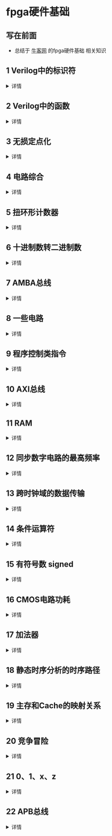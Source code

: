# fpga硬件基础

## 写在前面
- 总结于 [牛客网](https://www.nowcoder.com/exam/intelligent) 的fpga硬件基础 相关知识

## 1 Verilog中的标识符
<details>
<summary>详情</summary>

Verilog HDL中的标识符可以是任意一组字母、数字、$符号和_(下划线)的组合，但标识符的第一个字符必须是字母或者下划线，标识符是区分大小写的。

</details>

## 2 Verilog中的函数
<details>
<summary>详情</summary>

在Verilog语言中，函数只能`在模块中定义`，位置任意，并在模块的任何地方引用，作用范围也`局限于此模块`。函数主要有以下几个特点：  
- 不含有任何`延迟、时序或时序控制逻辑`；
- 至少有一个输入变量；
- 只有`一个返回值`，且没有输出；
- 不含有非阻塞赋值语句；
- 函数可以`调用其他函数`，但是不能调用任务；任务可以调用函数。

</details>

## 3 无损定点化
<details>
<summary>详情</summary>

**对11.916做无损定点化，最小位宽是多少位？选择最小位宽时量化误差是多少**  

11.916，定点量化时对`整数部分和小数部分`分别量化。  
- 整数部分11，最少使用4位量化，4-bit表示范围0~15；
- 小数部分0.916，假设11.916`整体`使用11位量化，整数已使用4-bit，则小数部分还能使用7-bit量化，能够表示2的7次方共计128个刻度，每个刻度的间隔是1/128 = 0.0078125，这个值也就是`量化精度`。

小数0.916需要多少个刻度来表示呢？ 0.916/(1/128) = 0.916*256 = 117.248，四舍五入取整，
则使用`117`个刻度来表示，`误差`是0.248个刻度，`量化误差`大小是0.248*(1/128) = 0.0019375。  
`量化误差小于量化精度的一半，认为是“无损量化”`。由于量化后误差0.0019375小于精度0.0078125的一半，所以这个误差小到可以认为是无损量化。  

</details>

## 4 电路综合
<details>
<summary>详情</summary>

**所有综合工具都支持的结构**  
always，assign，begin，end，case，wire，tri，aupply0，supply1，reg，integer，default，for，function，and，nand，or，nor，xor，xnor，buf，not，bufif0，bufif1，notif0，notif1，if，inout，input，instantitation，module，negedge，posedge，operators，output，parameter

**所有综合工具都不支持的结构**  
time，defparam，$finish，fork，join，initial，delays，UDP，wait

**有些工具支持有些工具不支持的结构**  
casex，casez，wand，triand，wor，trior，real，disable，forever，arrays，memories，repeat，task，while。

</details>

## 5 扭环形计数器
<details>
<summary>详情</summary>

**移位寄存器由 16 级触发器组成，用它构成的扭环形计数器具有多少种有效状态；用它构成的环形计数器具有多少种有效状态。**  

`扭环形计数器`，亦称约翰逊计数器，每次状态变化时仅有`一个触发器`发生翻转，译码不存在竞争冒险，在n（n≥3）位计数器中，使用2n个状态，有2^n-2n个状态未使用。  
下图为模10的扭环形计数器的电路图和状态图。  

![](./images/0.jpg)  

`环形计数器`，正常工作时所有触发器中只有一个是1（或0）状态，计n个数需要n个触发器，状态利用率低。  

</details>

## 6 十进制数转二进制数
<details>
<summary>详情</summary>

**十进制数20.125的二进制表达式。**  

`整数部分`，没什么好说的。  
`小数部分`，乘2取整，顺序排列。

具体做法是：用2乘十进制小数，可以得到积，将积的整数部分取出，
再用2乘余下的小数 部分，又得到一个积，再将积的整数部分取出，如此进行，直到积中的小数部分为零，或者达到所要求的精度为止。   

</details>

## 7 AMBA总线
<details>
<summary>详情</summary>

AMBA是由ARM公司研发推出的一种高级微控制器总线架构(Advanced Microcontroller Bus Architecture)。
其中AMBA包含了四种不同的总线标准，分别是：`AHB、ASB、APB、AXI`。   

补充：
- `SPI(Serial Perripheral Interface)`, 串行外围设备接口, 不属于AMBA总线。是 Motorola 公司推出的一种`同步串行接口技术`，是一种`高速`的，`全双工`，`同步`的通信总线。SPI 主要应用在 EEPROM, Flash, 实时时钟(RTC)等场景。 它在芯片中只占用四根管脚 (Pin) 用来控制以及数据传输, 节约了芯片的 pin 数目, 同时为 PCB 在布局上节省了空间。
- `PCIe(Peripheral Component Interconnect Express)`是继ISA和PCI总线之后的第三代I/O总线。一般翻译为周边设备高速连接标准。PCIe协议是一种端对端的互连协议，提供了高速传输带宽的解决方案。
- `I2C`总线是由Philips公司开发的一种`简单`、`双向`二线制同步串行总线。它只需要两根线即可在连接于总线上的器件之间传送信息。

</details>

## 8 一些电路
<details>
<summary>详情</summary>

**数据选择器**  
![](./images/1.jpg)  

**数值比较器**  
![](./images/2.jpg)  

**半加器**  
![](./images/3.jpg)  

**全加器**  
![](./images/4.jpg)  

</details>

## 9 程序控制类指令
<details>
<summary>详情</summary>

程序控制类指令包括`跳转指令`、`循环指令`、`子程序指令`以及`中断指令`，控制程序的执行顺序。  

</details>

## 10 AXI总线
<details>
<summary>详情</summary>

AXI总线和AHB总线 均 支持`突发传输`，均 支持`多主/从结构`。  
AXI总线接口数量 `多于` AHB总线；AXI总线共5个通道，支持读/写并行操作。  

</details>

## 11 RAM
<details>
<summary>详情</summary>

RAM可分为`静态存储器`（Static Random Access Memory,SRAM）和 `动态存储器`（Dynamic Random Access Memory）。  
- SRAM 中的存储单元相当于一个锁存器，只有0，1两个稳态。
- DRAM 则是利用电容存储电荷来保存0和1两种状态，因此需要定时对其进行刷新，否则随着时间的推移，电容其中存储的电荷将逐渐消失。
- SRAM：读写速度快，生产成本高，多用于容量较小的高速缓冲存储器。
- DRAM：读写速度较慢，集成度高，生产成本低，多用于容量较大的主存储器。  

</details>

## 12 同步数字电路的最高频率
<details>
<summary>详情</summary>

对于同步数字电路的最高频率，主要取决于关键路径是否能够收敛。  
- 逻辑块间互联布线长度。
- 触发器之间的最长组合逻辑。
- 触发器的建立保持时间。

注意：时钟的低电平持续时间主要影响到时钟信号的有效性。需要做clock pulse width检测，保证该时钟沿能正确地被寄存器采集。如果不满足，则逻辑功能有问题，和最高工作频率无关。  

</details>

## 13 跨时钟域的数据传输
<details>
<summary>详情</summary>

**锁存+握手信号**  
- 两个时域之间通过请求和应答信号线进行握手，时域A发送请求发送数据信号req，同时是准备好数据；
- 时域B接收到时域A发送的请求信号后，回应一个应答信号ack，同时将数据接收进行寄存；
- 时域A接收到应答信号后重新发送请求信号req，进行第二个数据传输，依次直到完成时域A数据发送完成。  
但是要注意程序设计，不正确的程序设计将会发生`数据漏取`（快时域到慢时域）或者`插入数据`（慢时域到快时域）  

**DMUX（数据分配器）电路**  
DMUX同步器：对于多bit的data信号，还可以使用使能技术，也就是通过一个使能信号来判断data信号是否已经稳定，
当使能信号有效的时候说明data处于稳定状态，在这种情况下终点寄存器才对信号进行采样，可以保证没有setup/hold违例。
而使能信号一般使用double FF的方法来进行同步。  

**异步FIFO**  
无论是快到慢，还是慢到快，FIFO均可满足。FIFO的设计需要注意FIFO空满信号产生问题、格雷码的应用问题、深度选择问题等。  

**格雷码**（不完全正确传输）（尽量不要使用）  
格雷码的应用问题，也许会想到能不能先把数据变成格雷码，然后再通过双D触发器同步过去呢？
- 如果计数器计数0到7，那么是可以的，因为相邻两个数都是只有一位不同；
- 如果计数0到6，那么从计数6（格雷码为101）到计数0（格雷码为000），格雷码有两位不同，这个时候就不能再用双触发器的方法了。  

</details>

## 14 条件运算符
<details>
<summary>详情</summary>

`cond_expr?expr1:expr2;`  
- 如果cond_expr为真（即为1），选择expr1;
- 如果cond_expr为假（即为0），选择expr2;
- 如果cond_expr为x或z，结果将按以下 逻辑 `expr1` 和 `expr2` 按位操作的值：0与0得0，1与1得1，其余情况为x.

</details>

## 15 有符号数 signed
<details>
<summary>详情</summary>

**有符号数通常以2的补码形式来表示**  

示例：  
```
在下列Verilog代码中，a=11, b=10，则z的运算结果为：

    input [3:0] a;
    input [3:0] b;
    output signed [7:0] z;
     
    wire signed [3:0] c;
    assign c = a[3:0] * b[3:0];
    assign z = c;
```

**在运算中，只要是有无符号数参与，就按无符号数运算**  

a[3:0] * b[3:0] 得到 0110_1110 ， 截取 4 位，c 为 1110。  
z 是有符号数，且 c 的最高位符号位为 1，所以进行符号位的扩展，得到 1111_1110，该数表示 -2。  
将 z 去掉符号位，得到 111_1110 ，取补码（反码，+1），则为 0000_0010。  

</details>

## 16 CMOS电路功耗
<details>
<summary>详情</summary>

**功耗是门电路重要参数之一。功耗有静态和动态之分。**  

静态功耗是指电路输出没有状态转换时的功耗。
静态时，CMOS电路的电流非常小，使得`静态功耗非常低`。
CMOS反相器在静态时，P、N管只有一个导通。
由于没有 Vdd 到 GND 的直流通路，所以CMOS的静态功耗应该等于零。
但实际上，由于`扩散区和衬底的PN结上存在反向漏电流`，所以会产生静态功耗。  

CMOS电路在输出发生状态转换时的功耗称为动态功耗。
它主要由两部分组成。一部分是电路输出状态转换瞬间MOS管的导通功耗。  
当输出电压由高到低或由低到高变化过程中，在短时间内，NMOS管和PMOS管均导通，从而导致有较大的电流从电源经导通的NMOS管和PMOS管流入地。  
动态功耗的另一部分是因为`CMOS管的负载通常是电容性的`，当输出由高电平到低电平，或者由低电平到高电平转换时，会对电容进行充、放电，这一过程将增加电路的损耗。

</details>

## 17 加法器
<details>
<summary>详情</summary>

**行波进位加法器（RCA）**  

![](./images/5.jpg)  

**超前进位加法器（LCA）**  

![](./images/6.jpg)  

- RCA的缺点在于关键路径长，限制了速度，性能不高；
- LCA关键路径短，速度快，进位链计算依赖少，但对于位宽较大的加法器，PG和进位生成逻辑大，存在较大扇入扇出，变化信号多，会有较多的glitch，且面积与复杂度比同等的RCA大。

</details>

## 18 静态时序分析的时序路径
<details>
<summary>详情</summary>

- 模块外部输入 -> 第一级寄存器数据输入。
- 寄存器的时钟引脚 -> 寄存器数据输入。
- 寄存器的时钟引脚 -> 模块外部输出。
- 模块外部输入 -> 模块外部输出。  

</details>

## 19 主存和Cache的映射关系
<details>
<summary>详情</summary>

- 全相联映射
- 直接相联映射
- 组相联映射 

</details>

## 20 竞争冒险
<details>
<summary>详情</summary>

[参考网址](https://www.runoob.com/w3cnote/verilog-competition-hazard.html)  
**竞争  冒险**  
信号经过逻辑门电路都需要一定的时间。
由于不同路径上门的级数不同，信号经过不同路径传输的时间不同。或者门的级数相同，而各个门延迟时间的差异，也会造成传输时间的不同。
因此，电路在信号电平变化瞬间，可能与稳态下的逻辑功能不一致，产生错误输出。  

- `竞争` ：在组合逻辑电路中，不同路径的输入信号变化传输到同一点门级电路时，在时间上有先有后，这种先后所形成的时间差称为竞争。
- `冒险` ：由于竞争的存在，输出信号需要经过一段时间才能达到期望状态，过渡时间内可能产生瞬间的错误输出，例如尖峰脉冲。这种现象被称为冒险。
- 竞争不一定有冒险，但冒险一定会有竞争

一般，消除竞争和冒险的方法有
- 增加滤波电容，滤除窄脉冲
- 修改逻辑，增加冗余项
- 使用时钟同步电路，利用触发器进行打拍延迟
- 采用格雷码计数器  

</details>

## 21 0、1、x、z
<details>
<summary>详情</summary>

在Verilog中，存在0、1、X、Z四种逻辑，其中X不定态，Z高阻态（X、Z不区分大小写）。  
- 输入只要有X不定态，输出就是X不定态。
- 输入是高阻态Z和0，输出是0；
- 输入是高阻态Z和1，输出是X不定态。

</details>

## 22 APB总线
<details>
<summary>详情</summary>

- 高级外围总线。
- 单主设备多从设备，其主设备就是APB桥，不具有仲裁机制。
- 读写地址共用读写数据通道，不支持读写并行操作。

</details>
